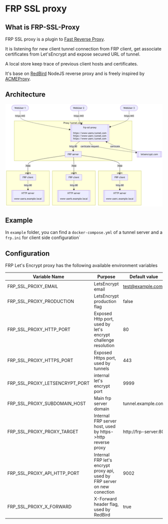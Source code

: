 # FRP SSL proxy

## What is FRP-SSL-Proxy

FRP SSL proxy is a plugin to [Fast Reverse Proxy](https://github.com/fatedier/frp). 

It is listening for new client tunnel connection from FRP client, get associate certificates from Let'sEncrypt and expose secured URL of tunnel.

A local store keep trace of previous client hosts and certificates.

It's base on [RedBird](https://github.com/OptimalBits/redbird) NodeJS reverse proxy and is freely inspired by [ACMEProxy](https://github.com/lukacu/docker-frps).

## Architecture

![Diagram](./doc/diagram.png)

## Example

In `example` folder, you can find a `docker-compose.yml` of a tunnel server and a `frp.ini` for client side configuration`

## Configuration

FRP Let's Encrypt proxy has the following available environment variables

| Variable Name | Purpose | Default value |
| ---  | --- | --- |
| FRP_SSL_PROXY_EMAIL | LetsEncrypt email| test@example.com |
| FRP_SSL_PROXY_PRODUCTION | LetsEncrypt production flag | false |
| FRP_SSL_PROXY_HTTP_PORT | Exposed Http port, used by let's encrypt challenge resolution| 80 |
| FRP_SSL_PROXY_HTTPS_PORT | Exposed Https port, used by tunnels | 443 |
| FRP_SSL_PROXY_LETSENCRYPT_PORT | internal let's encrypt port| 9999 |
| FRP_SSL_PROXY_SUBDOMAIN_HOST | Main frp server domain| tunnel.example.com |
| FRP_SSL_PROXY_PROXY_TARGET | Internal FRP server host, used by https->http reverse proxy | http://frp-server:80 |
| FRP_SSL_PROXY_API_HTTP_PORT | Internal FRP let's encrypt proxy api, used by FRP server on new conection | 9002 |
| FRP_SSL_PROXY_X_FORWARD | X-Forward header flag, used by RedBird| true |
